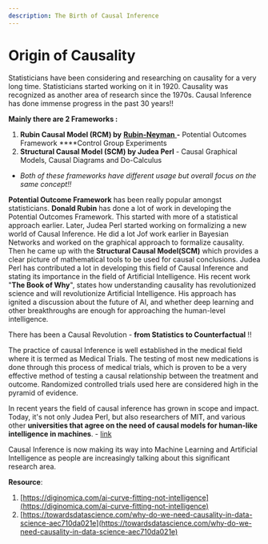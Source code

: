 ```yaml
---
description: The Birth of Causal Inference
---
```


# Origin of Causality

Statisticians have been considering and researching on causality for a very long time. Statisticians started working on it in 1920. Causality was recognized as another area of research since the 1970s. Causal Inference has done immense progress in the past 30 years!!

**Mainly there are 2 Frameworks :**

1. **Rubin Causal Model \(RCM\) by** [**Rubin-Neyman** ](https://en.wikipedia.org/wiki/Rubin_causal_model)**-** Potential Outcomes Framework ****Control Group Experiments
2. **Structural Causal Model \(SCM\) by Judea Perl** - Causal Graphical Models, Causal Diagrams and Do-Calculus

* _Both of these frameworks have different usage but overall focus on the same concept!!_

**Potential Outcome Framework** has been really popular amongst statisticians. **Donald Rubin** has done a lot of work in developing the Potential Outcomes Framework. This started with more of a statistical approach earlier. Later, Judea Perl started working on formalizing a new world of Causal Inference. He did a lot Jof work earlier in Bayesian Networks and worked on the graphical approach to formalize causality. Then he came up with the **Structural Causal Model\(SCM\)** which provides a clear picture of mathematical tools to be used for causal conclusions. Judea Perl has contributed a lot in developing this field of Causal Inference and stating its importance in the field of Artificial Intelligence. His recent work "**The Book of Why**", states how understanding causality has revolutionized science and will revolutionize Artificial Intelligence. His approach has ignited a discussion about the future of AI,  and whether deep learning and other breakthroughs are enough for approaching the human-level intelligence.

There has been a Causal Revolution - **from Statistics to Counterfactual** !!

The practice of causal Inference is well established in the medical field where it is termed as Medical Trials. The testing of most new medications is done through this process of medical trials, which is proven to be a very effective method of testing a causal relationship between the treatment and outcome. Randomized controlled trials used here are considered high in the pyramid of evidence. 

In recent years the field of causal inference has grown in scope and impact. Today, it's not only Judea Perl, but also researchers of MIT, and various other **universities that agree on the need of causal models for human-like intelligence in machines**. - [link](http://www.mit.edu/~tomeru/papers/machines_that_think.pdf)

Causal Inference is now making its way into Machine Learning and Artificial Intelligence as people are increasingly talking about this significant research area.

**Resource**:

1. [https://diginomica.com/ai-curve-fitting-not-intelligence](https://diginomica.com/ai-curve-fitting-not-intelligence)
2. [https://towardsdatascience.com/why-do-we-need-causality-in-data-science-aec710da021e](https://towardsdatascience.com/why-do-we-need-causality-in-data-science-aec710da021e)



